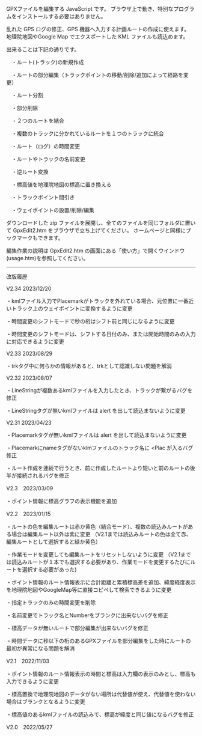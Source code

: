 GPXファイルを編集する JavaScript です。 ブラウザ上で動き、特別なプログラムをインストールする必要はありません。

乱れた GPS ログの修正、GPS 機器へ入力する計画ルートの作成に使えます。 地理院地図やGoogle Map でエクスポートした KML ファイルも読込めます。

出来ることは下記の通りです。

　・ルート(トラック)の新規作成

　・ルートの部分編集（トラックポイントの移動/削除/追加によって経路を変更）

　・ルート分割

　・部分削除

　・２つのルートを結合
 
　・複数のトラックに分かれているルートを１つのトラックに統合

　・ルート（ログ）の時間変更

　・ルートやトラックの名前変更

　・逆ルート変換

　・標高値を地理院地図の標高に置き換える

　・トラックポイント間引き

　・ウェイポイントの設置/削除/編集

ダウンロードした zip ファイルを展開し、全てのファイルを同じフォルダに置いて GpxEdit2.htm をブラウザで立ち上げてください。 ホームページと同様にブックマークもできます。

編集作業の説明は GpxEdit2.htm の画面にある「使い方」で開くウインドウ(usage.htm)を参照してください。

 ----------------------------------------------------------------

改版履歴

V2.34  2023/12/20

・kmlファイル入力でPlacemarkがトラックを外れている場合、元位置に一番近いトラック上のウェイポイントに変換するように変更

・時間変更のシフトモードで秒の桁はシフト前と同じになるように変更

・時間変更のシフトモードは、シフトする日付のみ、または開始時間のみの入力に対応できるように変更


V2.33  2023/08/29

・trkタグ中に何らかの情報があると、trkとして認識しない問題を解消


V2.32  2023/08/07

・LineStringが複数あるkmlファイルを入力したとき、トラックが繋がるバグを修正

・LineStringタグが無いkmlファイルは alert を出して読込まないように変更


V2.31  2023/04/23

・Placemarkタグが無いkmlファイルは alert を出して読込まないように変更

・Placemarkにnameタグがないklmファイルのトラック名に <Plac が入るバグ修正

・ルート作成を連続で行うとき、前に作成したルートより短いと前のルートの後半が接続されるバグを修正


V2.3　2023/03/09

・ポイント情報に標高グラフの表示機能を追加


V2.2　2023/01/15

・ルートの色を編集ルートは赤か黄色（結合モード）、複数の読込みルートがある場合は編集ルート以外は紫に変更
（V2.1までは読込みルートの色は全て赤、編集ルートとして選択すると緑か黄色）

・作業モードを変更しても編集ルートをリセットしないように変更
（V2.1までは読込みルートが１本でも選択する必要があり、作業モードを変更するたびにルートを選択する必要があった)

・ポイント情報のルート情報表示に合計距離と累積標高差を追加、緯度経度表示を地理院地図やGoogleMap等に直接コピペして検索できるように変更

・指定トラックのみの時間変更を削除

・名前変更でトラック名とNumberをブランクに出来ないバグを修正

・標高データが無いルートで部分編集が出来ないバグを修正

・時間データに秒以下の桁のあるGPXファイルを部分編集をした時にルートの最初が異常になる問題を解消


V2.1　2022/11/03

・ポイント情報のルート情報表示の時間と標高は入力欄の表示のみとし、標高も入力できるように変更

・標高置換で地理院地図のデータがない場所は代替値が使え、代替値を使わない場合はブランクとなるように変更

・標高値のあるkmlファイルの読込みで、標高が緯度と同じ値になるバグを修正



V2.0　2022/05/27

